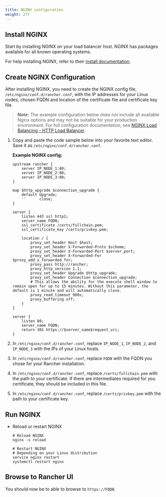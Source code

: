 ```yaml
---
title: NGINX configuration
weight: 277
---
```

## Install NGINX

Start by installing NGINX on your load balancer host. NGINX has packages available for all known operating systems.

For help installing NGINX, refer to their [install documentation](https://www.nginx.com/resources/wiki/start/topics/tutorials/install/).

## Create NGINX Configuration

After installing NGINX, you need to create the NGINX config file, `/etc/nginx/conf.d/rancher.conf`, with the IP addresses for your Linux nodes, chosen FQDN and location of the certificate file and certificate key file.

>**Note:** The example configuration below does not include all available Nginx options and may not be suitable for your production environment. For full configuration documentation, see [NGINX Load Balancing - HTTP Load Balancer](https://docs.nginx.com/nginx/admin-guide/load-balancer/http-load-balancer/).

1. Copy and paste the code sample below into your favorite text editor. Save it as `/etc/nginx/conf.d/rancher.conf`.

    **Example NGINX config:**
    ```
    upstream rancher {
        server IP_NODE_1:80;
        server IP_NODE_2:80;
        server IP_NODE_3:80;
    }

    map $http_upgrade $connection_upgrade {
        default Upgrade;
        ''      close;
    }

    server {
        listen 443 ssl http2;
        server_name FQDN;
        ssl_certificate /certs/fullchain.pem;
        ssl_certificate_key /certs/privkey.pem;

        location / {
            proxy_set_header Host $host;
            proxy_set_header X-Forwarded-Proto $scheme;
            proxy_set_header X-Forwarded-Port $server_port;
            proxy_set_header X-Forwarded-For $proxy_add_x_forwarded_for;
            proxy_pass http://rancher;
            proxy_http_version 1.1;
            proxy_set_header Upgrade $http_upgrade;
            proxy_set_header Connection $connection_upgrade;
            # This allows the ability for the execute shell window to remain open for up to 15 minutes. Without this parameter, the default is 1 minute and will automatically close.
            proxy_read_timeout 900s;
            proxy_buffering off;
        }
    }

    server {
        listen 80;
        server_name FQDN;
        return 301 https://$server_name$request_uri;
    }
    ```

2. In `/etc/nginx/conf.d/rancher.conf`, replace `IP_NODE_1`, `IP_NODE_2`, and `IP_NODE_3` with the IPs of your Linux hosts.
3. In `/etc/nginx/conf.d/rancher.conf`, replace `FQDN` with the FQDN you chose for your Rancher installation.
4. In `/etc/nginx/conf.d/rancher.conf`, replace `/certs/fullchain.pem` with the path to your certificate. If there are intermediates required for you certificate, they should be included in this file.
5. In `/etc/nginx/conf.d/rancher.conf`, replace `/certs/privkey.pem` with the path to your certificate key.



## Run NGINX

* Reload or restart NGINX

    ````
    # Reload NGINX
    nginx -s reload

    # Restart NGINX
    # Depending on your Linux distribution
    service nginx restart
    systemctl restart nginx
    ````

## Browse to Rancher UI

You should now be to able to browse to `https://FQDN`.

